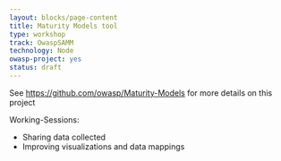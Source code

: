 ```yaml
---
layout: blocks/page-content
title: Maturity Models tool
type: workshop
track: OwaspSAMM
technology: Node
owasp-project: yes
status: draft
---
```


See https://github.com/owasp/Maturity-Models for more details on this project

Working-Sessions:

 - Sharing data collected
 - Improving visualizations and data mappings
